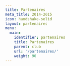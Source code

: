 ```yaml
---
title: Partenaires
meta_title: 2014-2015
icon: handshake-solid
layout: partenaires
menu:
  main:
    identifier: partenaires
    title: Partenaires
    parent: club
    url: '/partenaires/'
    weight: 90
---
```

